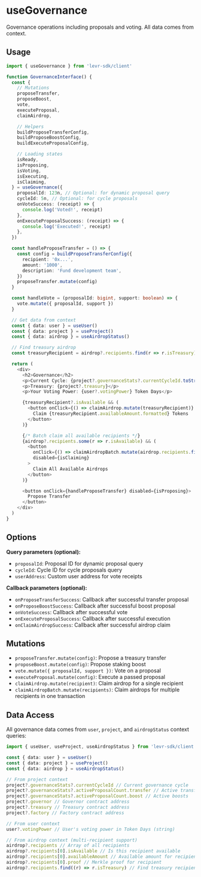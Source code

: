 # useGovernance

Governance operations including proposals and voting. All data comes from context.

## Usage

```typescript
import { useGovernance } from 'levr-sdk/client'

function GovernanceInterface() {
  const {
    // Mutations
    proposeTransfer,
    proposeBoost,
    vote,
    executeProposal,
    claimAirdrop,

    // Helpers
    buildProposeTransferConfig,
    buildProposeBoostConfig,
    buildExecuteProposalConfig,

    // Loading states
    isReady,
    isProposing,
    isVoting,
    isExecuting,
    isClaiming,
  } = useGovernance({
    proposalId: 123n, // Optional: for dynamic proposal query
    cycleId: 5n, // Optional: for cycle proposals
    onVoteSuccess: (receipt) => {
      console.log('Voted!', receipt)
    },
    onExecuteProposalSuccess: (receipt) => {
      console.log('Executed!', receipt)
    },
  })

  const handleProposeTransfer = () => {
    const config = buildProposeTransferConfig({
      recipient: '0x...',
      amount: '1000',
      description: 'Fund development team',
    })
    proposeTransfer.mutate(config)
  }

  const handleVote = (proposalId: bigint, support: boolean) => {
    vote.mutate({ proposalId, support })
  }

  // Get data from context
  const { data: user } = useUser()
  const { data: project } = useProject()
  const { data: airdrop } = useAirdropStatus()

  // Find treasury airdrop
  const treasuryRecipient = airdrop?.recipients.find(r => r.isTreasury)

  return (
    <div>
      <h2>Governance</h2>
      <p>Current Cycle: {project?.governanceStats?.currentCycleId.toString()}</p>
      <p>Treasury: {project?.treasury}</p>
      <p>Your Voting Power: {user?.votingPower} Token Days</p>

      {treasuryRecipient?.isAvailable && (
        <button onClick={() => claimAirdrop.mutate(treasuryRecipient)} disabled={isClaiming}>
          Claim {treasuryRecipient.availableAmount.formatted} Tokens
        </button>
      )}

      {/* Batch claim all available recipients */}
      {airdrop?.recipients.some(r => r.isAvailable) && (
        <button
          onClick={() => claimAirdropBatch.mutate(airdrop.recipients.filter(r => r.isAvailable))}
          disabled={isClaiming}
        >
          Claim All Available Airdrops
        </button>
      )}

      <button onClick={handleProposeTransfer} disabled={isProposing}>
        Propose Transfer
      </button>
    </div>
  )
}
```

## Options

**Query parameters (optional):**

- `proposalId`: Proposal ID for dynamic proposal query
- `cycleId`: Cycle ID for cycle proposals query
- `userAddress`: Custom user address for vote receipts

**Callback parameters (optional):**

- `onProposeTransferSuccess`: Callback after successful transfer proposal
- `onProposeBoostSuccess`: Callback after successful boost proposal
- `onVoteSuccess`: Callback after successful vote
- `onExecuteProposalSuccess`: Callback after successful execution
- `onClaimAirdropSuccess`: Callback after successful airdrop claim

## Mutations

- `proposeTransfer.mutate(config)`: Propose a treasury transfer
- `proposeBoost.mutate(config)`: Propose staking boost
- `vote.mutate({ proposalId, support })`: Vote on a proposal
- `executeProposal.mutate(config)`: Execute a passed proposal
- `claimAirdrop.mutate(recipient)`: Claim airdrop for a single recipient
- `claimAirdropBatch.mutate(recipients)`: Claim airdrops for multiple recipients in one transaction

## Data Access

All governance data comes from `user`, `project`, and `airdropStatus` context queries:

```typescript
import { useUser, useProject, useAirdropStatus } from 'levr-sdk/client'

const { data: user } = useUser()
const { data: project } = useProject()
const { data: airdrop } = useAirdropStatus()

// From project context
project?.governanceStats?.currentCycleId // Current governance cycle
project?.governanceStats?.activeProposalCount.transfer // Active transfers
project?.governanceStats?.activeProposalCount.boost // Active boosts
project?.governor // Governor contract address
project?.treasury // Treasury contract address
project?.factory // Factory contract address

// From user context
user?.votingPower // User's voting power in Token Days (string)

// From airdrop context (multi-recipient support)
airdrop?.recipients // Array of all recipients
airdrop?.recipients[0].isAvailable // Is this recipient available
airdrop?.recipients[0].availableAmount // Available amount for recipient
airdrop?.recipients[0].proof // Merkle proof for recipient
airdrop?.recipients.find((r) => r.isTreasury) // Find treasury recipient
```
